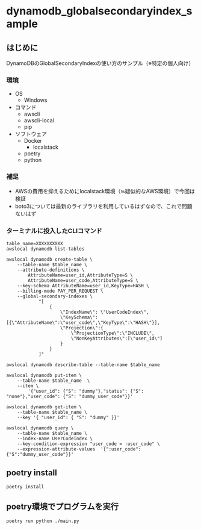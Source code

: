 # dynamodb_globalsecondaryindex_sample
## はじめに
DynamoDBのGlobalSecondaryIndexの使い方のサンプル（※特定の個人向け）

### 環境
- OS
  - Windows
- コマンド
  - awscli
  - awscli-local
  - pip
- ソフトウェア
  - Docker
    - localstack
  - poetry
  - python

### 補足
- AWSの費用を抑えるためにlocalstack環境（≒疑似的なAWS環境）で今回は検証
- boto3については最新のライブラリを利用しているはずなので、これで問題ないはず

### ターミナルに投入したCLIコマンド
```
table_name=XXXXXXXXXX
awslocal dynamodb list-tables

awslocal dynamodb create-table \
    --table-name $table_name \
    --attribute-definitions \
        AttributeName=user_id,AttributeType=S \
        AttributeName=user_code,AttributeType=S \
    --key-schema AttributeName=user_id,KeyType=HASH \
    --billing-mode PAY_PER_REQUEST \
    --global-secondary-indexes \
            "[
                {
                    \"IndexName\": \"UserCodeIndex\",
                    \"KeySchema\": [{\"AttributeName\":\"user_code\",\"KeyType\":\"HASH\"}],
                    \"Projection\":{
                        \"ProjectionType\":\"INCLUDE\",
                        \"NonKeyAttributes\":[\"user_id\"]
                    }
                }
            ]"

awslocal dynamodb describe-table --table-name $table_name

awslocal dynamodb put-item \
    --table-name $table_name  \
    --item \
        '{"user_id": {"S": "dummy"},"status": {"S": "none"},"user_code": {"S": "dummy_user_code"}}'

awslocal dynamodb get-item \
    --table-name $table_name \
    --key '{ "user_id": { "S": "dummy" }}'

awslocal dynamodb query \
    --table-name $table_name \
    --index-name UserCodeIndex \
    --key-condition-expression "user_code = :user_code" \
    --expression-attribute-values  '{":user_code":{"S":"dummy_user_code"}}'
```
## poetry install
```
poetry install
```
## poetry環境でプログラムを実行
```
poetry run python ./main.py
```